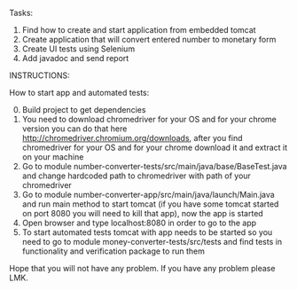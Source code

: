 Tasks:
1. Find how to create and start application from embedded tomcat
2. Create application that will convert entered number to monetary form
3. Create UI tests using Selenium
4. Add javadoc and send report


INSTRUCTIONS:
    
How to start app and automated tests:

0.  Build project to get dependencies
1.  You need to download chromedriver for your OS and for your chrome version you can do that here http://chromedriver.chromium.org/downloads, after you find chromedriver for your OS and for your chrome download it and extract it on your machine
2.  Go to module number-converter-tests/src/main/java/base/BaseTest.java and change hardcoded path to chromedriver with path of your chromedriver
3.  Go to module number-converter-app/src/main/java/launch/Main.java and run main method to start tomcat (if you have some tomcat started on port 8080 you will need to kill that app), now the app is started
4.  Open browser and type localhost:8080 in order to go to the app
5.  To start automated tests tomcat with app needs to be started so you need to go to module money-converter-tests/src/tests and find tests in functionality and verification package to run them



Hope that you will not have any problem. If you have any problem please LMK.